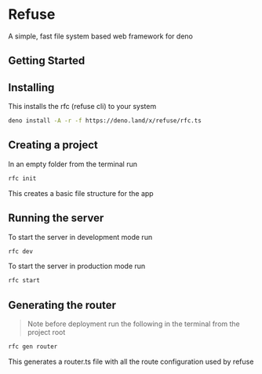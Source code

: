 # Refuse
A simple, fast file system based web framework for deno

## Getting Started

## Installing

This installs the rfc (refuse cli) to your system

```bash
deno install -A -r -f https://deno.land/x/refuse/rfc.ts
```

## Creating a project

In an empty folder from the terminal run

```bash
rfc init
```

This creates a basic file structure for the app

## Running the server

To start the server in development mode run

```bash
rfc dev
```

To start the server in production mode run

```bash
rfc start
```

## Generating the router

> Note before deployment run the following in the terminal from the project root

```bash
rfc gen router
```

This generates a router.ts file with all the route configuration used by refuse